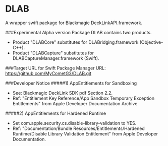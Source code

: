 # DLAB

A wrapper swift package for Blackmagic DeckLinkAPI.framework.

###Experimental Alpha version
Package DLAB contains two products.

- Product "DLABCore" substitutes for DLABridging.framework (Objective-C++).
- Product "DLABCapture" substitutes for DLABCaptureManager.framework (Swift). 

###Target URL for Swift Package Manager
URL: https://github.com/MyCometG3/DLAB.git

###Developer Notice
#####1) AppEntitlements for Sandboxing

- See: Blackmagic DeckLink SDK pdf Section 2.2.
- Ref: "Entitlement Key Reference/App Sandbox Temporary Exception Entitlements" from Apple Developer Documentation Archive

#####2) AppEntitlements for Hardened Runtime
- Set com.apple.security.cs.disable-library-validation to YES.
- Ref: "Documentation/Bundle Resources/Entitlements/Hardened Runtime/Disable Library Validation Entitlement" from Apple Developer Documentation.
